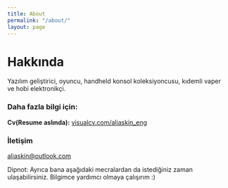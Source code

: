 ```yaml
---
title: About
permalink: "/about/"
layout: page
---
```


# Hakkında

Yazılım geliştirici, oyuncu, handheld konsol koleksiyoncusu, kıdemli vaper ve hobi elektronikçi.

### Daha fazla bilgi için:

**Cv(Resume aslında):** [visualcv.com/aliaskin_eng](https://www.visualcv.com/aliaskin_eng)

### İletişim

[aliaskin@outlook.com](mailto:aliaskin@outlook.com)

Dipnot: Ayrıca bana aşağıdaki mecralardan da istediğiniz zaman ulaşabilirsiniz. Bilgimce yardımcı olmaya çalışırım :)
